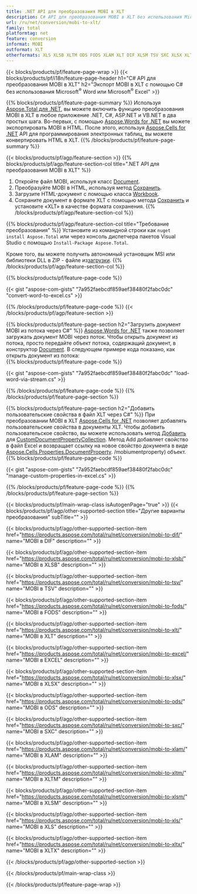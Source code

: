 ```yaml
---
title: .NET API для преобразования MOBI в XLT
description: C# API для преобразования MOBI в XLT без использования Microsoft Excel или Adobe Reader
url: /ru/net/conversion/mobi-to-xlt/
family: total
platformtag: net
feature: conversion
informat: MOBI
outformat: XLT
otherformats: XLS XLSB XLTM ODS FODS XLAM XLT DIF XLSM TSV SXC XLSX XLTX EXCEL
---
```

{{< blocks/products/pf/feature-page-wrap >}}
{{< blocks/products/pf/i18n/feature-page-header h1="C# API для преобразования MOBI в XLT" h2="Экспорт MOBI в XLT с помощью C# без использования Microsoft<sup>&reg;</sup> Word или Microsoft<sup>&reg;</sup> Excel" >}}

{{% blocks/products/pf/feature-page-summary %}}
Используя [Aspose.Total для .NET](https://products.aspose.com/total/net/), вы можете включить функцию преобразования MOBI в XLT в любое приложение .NET, C#, ASP.NET и VB.NET в два простых шага. Во-первых, с помощью [Aspose.Words for .NET](https://products.aspose.com/words/net/) вы можете экспортировать MOBI в HTML. После этого, используя [Aspose.Cells for .NET](https://products.aspose.com/cells/net/) API для программирования электронных таблиц, вы можете конвертировать HTML в XLT.
{{% /blocks/products/pf/feature-page-summary  %}}

{{< blocks/products/pf/agp/feature-section >}}
{{% blocks/products/pf/agp/feature-section-col title=".NET API для преобразования MOBI в XLT" %}}
1. Откройте файл MOBI, используя класс [Document](https://apireference.aspose.com/words/net/aspose.words/mobiument).
2. Преобразуйте MOBI в HTML, используя метод [Сохранить](https://apireference.aspose.com/words/net/aspose.words.mobiument/save/methods/4).
3. Загрузите HTML-документ с помощью класса [Workbook](https://apireference.aspose.com/cells/net/aspose.cells/workbook).
4. Сохраните документ в формате XLT с помощью метода [Сохранить](https://apireference.aspose.com/cells/net/aspose.cells.workbook/save/methods/4) и установите «XLT» в качестве формата сохранения.
{{% /blocks/products/pf/agp/feature-section-col %}}

{{% blocks/products/pf/agp/feature-section-col title="Требование преобразования" %}}
Установите из командной строки как ```nuget install Aspose.Total``` или через консоль диспетчера пакетов Visual Studio с помощью ```Install-Package Aspose.Total```.

Кроме того, вы можете получить автономный установщик MSI или библиотеки DLL в ZIP - файле из[загрузки](https://downloads.aspose.com/total/net).
{{% /blocks/products/pf/agp/feature-section-col %}}

{{% blocks/products/pf/feature-page-code %}}

{{< gist "aspose-com-gists" "7a952faebcdf859aef38480f2fabc0dc" "convert-word-to-excel.cs" >}}


{{% /blocks/products/pf/feature-page-code %}}
{{< /blocks/products/pf/agp/feature-section >}}

{{% blocks/products/pf/feature-page-section  h2="Загрузить документ MOBI из потока через С#" %}}
[Aspose.Words for .NET](https://products.aspose.com/words/net/) также позволяет загружать документ MOBI через поток. Чтобы открыть документ из потока, просто передайте объект потока, содержащий документ, в конструктор [Document](https://apireference.aspose.com/words/net/aspose.words/mobiument). В следующем примере кода показано, как открыть документ из потока:  
{{% blocks/products/pf/feature-page-code %}}

{{< gist "aspose-com-gists" "7a952faebcdf859aef38480f2fabc0dc" "load-word-via-stream.cs" >}}

{{% /blocks/products/pf/feature-page-code  %}}
{{% /blocks/products/pf/feature-page-section %}}

{{% blocks/products/pf/feature-page-section  h2="Добавить пользовательские свойства в файл XLT через С#" %}}
При преобразовании MOBI в XLT [Aspose.Cells for .NET](https://products.aspose.com/cells/net/) позволяет добавлять пользовательские свойства в документы XLT. Чтобы добавить пользовательское свойство, вы можете использовать метод [Добавить](https://apireference.aspose.com/cells/net/aspose.cells.properties/custommobiumentpropertycollection/methods/add/index) для [CustomDocumentPropertyCollection](https://apireference.aspose.com/cells/net/aspose.cells.properties/custommobiumentpropertycollection). Метод Add добавляет свойство в файл Excel и возвращает ссылку на новое свойство документа в виде [Aspose.Cells.Properties.DocumentProperty](https://apireference.aspose.com/cells/net/aspose.cells.properties). /mobiumentproperty) объект. 
{{% blocks/products/pf/feature-page-code %}}

{{< gist "aspose-com-gists" "7a952faebcdf859aef38480f2fabc0dc" "manage-custom-properties-in-excel.cs" >}}

{{% /blocks/products/pf/feature-page-code  %}}
{{% /blocks/products/pf/feature-page-section %}}

{{< blocks/products/pf/main-wrap-class isAutogenPage="true" >}}
{{< blocks/products/pf/agp/other-supported-section title="Другие варианты преобразования" subTitle="" >}}

{{< blocks/products/pf/agp/other-supported-section-item href="https://products.aspose.com/total/ru/net/conversion/mobi-to-dif/" name="MOBI в DIF" description="" >}}

{{< blocks/products/pf/agp/other-supported-section-item href="https://products.aspose.com/total/ru/net/conversion/mobi-to-xlsb/" name="MOBI в XLSB" description="" >}}

{{< blocks/products/pf/agp/other-supported-section-item href="https://products.aspose.com/total/ru/net/conversion/mobi-to-tsv/" name="MOBI в TSV" description="" >}}

{{< blocks/products/pf/agp/other-supported-section-item href="https://products.aspose.com/total/ru/net/conversion/mobi-to-fods/" name="MOBI в FODS" description="" >}}

{{< blocks/products/pf/agp/other-supported-section-item href="https://products.aspose.com/total/ru/net/conversion/mobi-to-xlt/" name="MOBI в XLT" description="" >}}

{{< blocks/products/pf/agp/other-supported-section-item href="https://products.aspose.com/total/ru/net/conversion/mobi-to-excel/" name="MOBI в EXCEL" description="" >}}

{{< blocks/products/pf/agp/other-supported-section-item href="https://products.aspose.com/total/ru/net/conversion/mobi-to-xlsx/" name="MOBI в XLSX" description="" >}}

{{< blocks/products/pf/agp/other-supported-section-item href="https://products.aspose.com/total/ru/net/conversion/mobi-to-ods/" name="MOBI в ODS" description="" >}}

{{< blocks/products/pf/agp/other-supported-section-item href="https://products.aspose.com/total/ru/net/conversion/mobi-to-sxc/" name="MOBI в SXC" description="" >}}

{{< blocks/products/pf/agp/other-supported-section-item href="https://products.aspose.com/total/ru/net/conversion/mobi-to-xlam/" name="MOBI в XLAM" description="" >}}

{{< blocks/products/pf/agp/other-supported-section-item href="https://products.aspose.com/total/ru/net/conversion/mobi-to-xltm/" name="MOBI в XLTM" description="" >}}

{{< blocks/products/pf/agp/other-supported-section-item href="https://products.aspose.com/total/ru/net/conversion/mobi-to-xlsm/" name="MOBI в XLSM" description="" >}}

{{< blocks/products/pf/agp/other-supported-section-item href="https://products.aspose.com/total/ru/net/conversion/mobi-to-xls/" name="MOBI в XLS" description="" >}}

{{< blocks/products/pf/agp/other-supported-section-item href="https://products.aspose.com/total/ru/net/conversion/mobi-to-xltx/" name="MOBI в XLTX" description="" >}}



{{< /blocks/products/pf/agp/other-supported-section >}}

{{< /blocks/products/pf/main-wrap-class >}}

{{< /blocks/products/pf/feature-page-wrap >}}